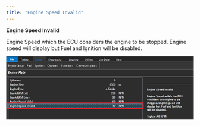 ```yaml
---
title: "Engine Speed Invalid"
---
```


**Engine Speed Invalid**


Engine Speed which the ECU considers the engine to be stopped. Engine speed will display but Fuel and Ignition will be disabled.


![Image](</img/AA main6.jpg>)


